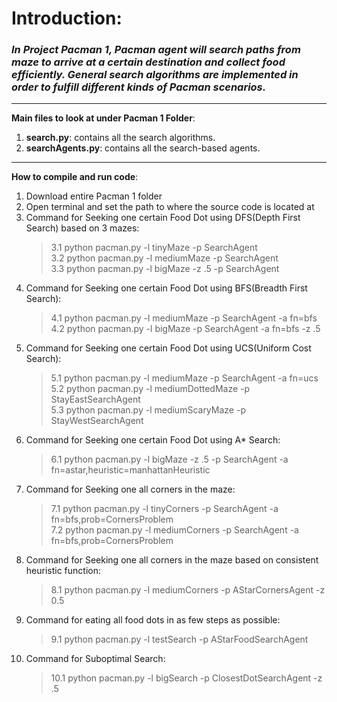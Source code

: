 # Introduction:  
### *In Project Pacman 1, Pacman agent will search paths from maze to arrive at a certain destination and collect food efficiently. General search algorithms are implemented in order to fulfill different kinds of Pacman scenarios.*

------
**Main files to look at under Pacman 1 Folder**:   
  1. **search.py**: contains all the search algorithms.   
  2. **searchAgents.py**: contains all the search-based agents.   

------
**How to compile and run code**:   
  1. Download entire Pacman 1 folder   
  2. Open terminal and set the path to where the source code is located at   
  3. Command for Seeking one certain Food Dot using DFS(Depth First Search) based on 3 mazes:   
        > 3.1 python pacman.py -l tinyMaze -p SearchAgent  
          3.2 python pacman.py -l mediumMaze -p SearchAgent  
          3.3 python pacman.py -l bigMaze -z .5 -p SearchAgent  
  4. Command for Seeking one certain Food Dot using BFS(Breadth First Search):  
        > 4.1 python pacman.py -l mediumMaze -p SearchAgent -a fn=bfs  
          4.2 python pacman.py -l bigMaze -p SearchAgent -a fn=bfs -z .5  
  5. Command for Seeking one certain Food Dot using UCS(Uniform Cost Search):  
        > 5.1 python pacman.py -l mediumMaze -p SearchAgent -a fn=ucs  
          5.2 python pacman.py -l mediumDottedMaze -p StayEastSearchAgent  
          5.3 python pacman.py -l mediumScaryMaze -p StayWestSearchAgent  
  6. Command for Seeking one certain Food Dot using A* Search:  
        > 6.1 python pacman.py -l bigMaze -z .5 -p SearchAgent -a fn=astar,heuristic=manhattanHeuristic  
  7. Command for Seeking one all corners in the maze:  
        > 7.1 python pacman.py -l tinyCorners -p SearchAgent -a fn=bfs,prob=CornersProblem  
          7.2 python pacman.py -l mediumCorners -p SearchAgent -a fn=bfs,prob=CornersProblem  
  8. Command for Seeking one all corners in the maze based on consistent heuristic function:  
        > 8.1 python pacman.py -l mediumCorners -p AStarCornersAgent -z 0.5  
  9. Command for eating all food dots in as few steps as possible:  
        > 9.1 python pacman.py -l testSearch -p AStarFoodSearchAgent  
  10. Command for Suboptimal Search:  
        > 10.1 python pacman.py -l bigSearch -p ClosestDotSearchAgent -z .5   





  

